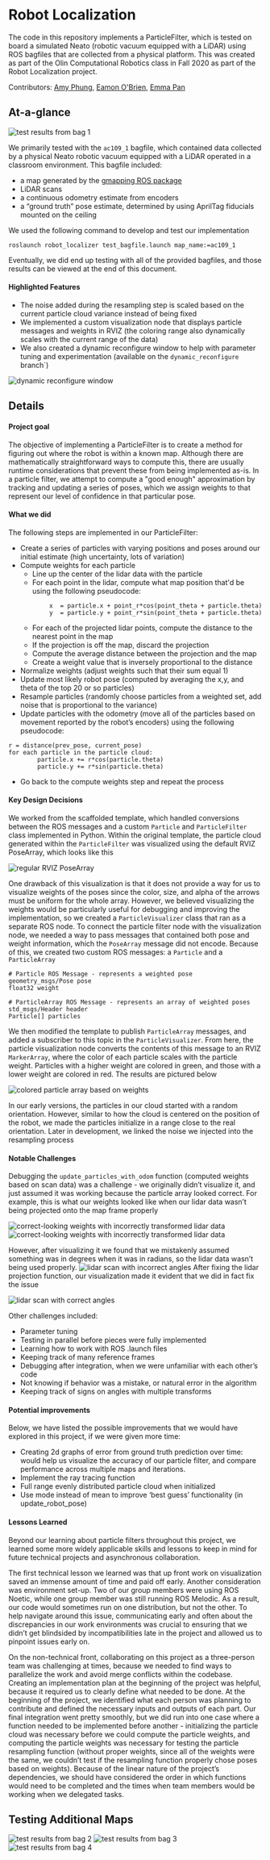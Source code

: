 # Robot Localization
The code in this repository implements a ParticleFilter, which is tested on board a simulated Neato (robotic vacuum equipped with a LiDAR) using ROS bagfiles that are collected from a physical platform. This was created as part of the Olin Computational Robotics class in Fall 2020 as part of the Robot Localization project.

Contributors:
[Amy Phung](https://github.com/AmyPhung),
[Eamon O'Brien](https://github.com/EamonCOBrien),
[Emma Pan](https://github.com/epan547)

## At-a-glance 
![test results from bag 1](robot_localizer/img/map1.gif)

We primarily tested with the `ac109_1` bagfile, which contained data collected by a physical Neato robotic vacuum equipped with a LiDAR operated in a classroom environment. This bagfile included:
+ a map generated by the [gmapping ROS package](http://wiki.ros.org/gmapping)
+ LiDAR scans
+ a continuous odometry estimate from encoders
+ a “ground truth” pose estimate, determined by using AprilTag fiducials mounted on the ceiling 

We used the following command to develop and test our implementation
```
roslaunch robot_localizer test_bagfile.launch map_name:=ac109_1
```
Eventually, we did end up testing with all of the provided bagfiles, and those results can be viewed at the end of this document.
#### Highlighted Features
+ The noise added during the resampling step is scaled based on the current particle cloud variance instead of being fixed
+ We implemented a custom visualization node that displays particle messages and weights in RVIZ (the coloring range also dynamically scales with the current range of the data)
+ We also created a dynamic reconfigure window to help with parameter tuning and experimentation (available on the `dynamic_reconfigure` branch`)

![dynamic reconfigure window](robot_localizer/img/rqt_gui.png)
## Details
#### Project goal
The objective of implementing a ParticleFilter is to create a method for figuring out where the robot is within a known map. Although there are mathematically straightforward ways to compute this, there are usually runtime considerations that prevent these from being implemented as-is. In a particle filter, we attempt to compute a "good enough" approximation by tracking and updating a series of poses, which we assign weights to that represent our level of confidence in that particular pose.
#### What we did
The following steps are implemented in our ParticleFilter:

+ Create a series of particles with varying positions and poses around our initial estimate (high uncertainty, lots of variation)
+ Compute weights for each particle
	+ Line up the center of the lidar data with the particle
	+ For each point in the lidar, compute what map position that'd be using the following pseudocode:
	```
            x  = particle.x + point_r*cos(point_theta + particle.theta)
            y  = particle.y + point_r*sin(point_theta + particle.theta)
	```
	+ For each of the projected lidar points, compute the distance to the nearest point in the map
   	+ If the projection is off the map, discard the projection
	+ Compute the average distance between the projection and the map
	+ Create a weight value that is inversely proportional to the distance
+ Normalize weights (adjust weights such that their sum equal 1)
+ Update most likely robot pose (computed by averaging the x,y, and theta of the top 20 or so particles)
+ Resample particles (randomly choose particles from a weighted set, add noise that is proportional to the variance)
+ Update particles with the odometry (move all of the particles based on movement reported by the robot’s encoders) using the following pseudocode:
```
r = distance(prev_pose, current_pose)
for each particle in the particle cloud:
        particle.x += r*cos(particle.theta)
        particle.y += r*sin(particle.theta) 
```
+ Go back to the compute weights step and repeat the process

#### Key Design Decisions
We worked from the scaffolded template, which handled conversions between the ROS messages and a custom `Particle` and `ParticleFilter` class implemented in Python. Within the original template, the particle cloud generated within the `ParticleFilter` was visualized using the default RVIZ PoseArray, which looks like this 

![regular RVIZ PoseArray](robot_localizer/img/posearray.png)

One drawback of this visualization is that it does not provide a way for us to visualize weights of the poses since the color, size, and alpha of the arrows must be uniform for the whole array. However, we believed visualizing the weights would be particularly useful for debugging and improving the implementation, so we created a `ParticleVisualizer` class that ran as a separate ROS node. To connect the particle filter node with the visualization node, we needed a way to pass messages that contained both pose and weight information, which the `PoseArray` message did not encode. Because of this, we created two custom ROS messages: a `Particle` and a `ParticleArray`
```
# Particle ROS Message - represents a weighted pose
geometry_msgs/Pose pose
float32 weight
```
```
# ParticleArray ROS Message - represents an array of weighted poses
std_msgs/Header header
Particle[] particles
```
We then modified the template to publish `ParticleArray` messages, and added a subscriber to this topic in the `ParticleVisualizer`. From here, the particle visualization node converts the contents of this message to an RVIZ `MarkerArray`, where the color of each particle scales with the particle weight. Particles with a higher weight are colored in green, and those with a lower weight are colored in red. The results are pictured below 

![colored particle array based on weights](robot_localizer/img/markerarray_sample.png)

In our early versions, the particles in our cloud started with a random orientation. However, similar to how the cloud is centered on the position of the robot, we made the particles initialize in a range close to the real orientation. Later in development, we linked the noise we injected into the resampling process 
#### Notable Challenges
Debugging the `update_particles_with_odom` function (computed weights based on scan data) was a challenge - we originally didn’t visualize it, and just assumed it was working because the particle array looked correct. For example, this is what our weights looked like when our lidar data wasn’t being projected onto the map frame properly

![correct-looking weights with incorrectly transformed lidar data](robot_localizer/img/buggy_weights.gif)
![correct-looking weights with incorrectly transformed lidar data](robot_localizer/img/buggy_weights2.gif)

However, after visualizing it we found that we mistakenly assumed something was in degrees when it was in radians, so the lidar data wasn’t being used properly. 
![lidar scan with incorrect angles](robot_localizer/img/incorrect_lidar.png)
After fixing the lidar projection function, our visualization made it evident that we did in fact fix the issue

![lidar scan with correct angles](robot_localizer/img/correct_lidar.png)

Other challenges included:
+ Parameter tuning
+ Testing in parallel before pieces were fully implemented
+ Learning how to work with ROS .launch files
+ Keeping track of many reference frames
+ Debugging after integration, when we were unfamiliar with each other’s code
+ Not knowing if behavior was a mistake, or natural error in the algorithm
+ Keeping track of signs on angles with multiple transforms
#### Potential improvements
Below, we have listed the possible improvements that we would have explored in this project, if  we were given more time: 
+ Creating 2d graphs of error from ground truth prediction over time: would help us visualize the accuracy of our particle filter, and compare performance across multiple maps and iterations.
+ Implement the ray tracing function
+ Full range evenly distributed particle cloud when initialized
+  Use mode instead of mean to improve ‘best guess’ functionality (in update_robot_pose)
#### Lessons Learned
Beyond our learning about particle filters throughout this project, we learned some more widely applicable skills and lessons to keep in mind for future technical projects and asynchronous collaboration. 

The first technical lesson we learned was that up front work on visualization saved an immense amount of time and paid off early. Another consideration was environment set-up. Two of our group members were using ROS Noetic, while one group member was still running ROS Melodic. As a result, our code would sometimes run on one distribution, but not the other. To help navigate around this issue, communicating early and often about the discrepancies in our work environments was crucial to ensuring that we didn’t get blindsided by incompatibilities late in the project and allowed us to pinpoint issues early on. 

On the non-technical front, collaborating on this project as a three-person team was challenging at times, because we needed to find ways to parallelize the work and avoid merge conflicts within the codebase. Creating an implementation plan at the beginning of the project was helpful, because it required us to clearly define what needed to be done. At the beginning of the project, we identified what each person was planning to contribute and defined the necessary inputs and outputs of each part.  Our final integration went pretty smoothly, but we did run into one case where a function needed to be implemented before another - initializing the particle cloud was necessary before we could compute the particle weights, and computing the particle weights was necessary for testing the particle resampling function (without proper weights, since all of the weights were the same, we couldn’t test if the resampling function properly chose poses based on weights). Because of the linear nature of the project’s dependencies, we should have considered the order in which functions would need to be completed and the times when team members would be working when we delegated tasks.

## Testing Additional Maps
![test results from bag 2](robot_localizer/img/map2.gif)
![test results from bag 3](robot_localizer/img/map3.gif)
![test results from bag 4](robot_localizer/img/map4.gif)


<!-- How did you solve the problem? (Note: this doesn’t have to be super-detailed, you should try to explain what you did at a high-level so that others in the class could reasonably understand what you did). -->
<!-- Describe a design decision you had to make when working on your project and what you ultimately did (and why)? These design decisions could be particular choices for how you implemented some part of an algorithm or perhaps a decision regarding which of two external packages to use in your project.
What if any challenges did you face along the way?
What would you do to improve your project if you had more time?
Did you learn any interesting lessons for future robotic programming projects? These could relate to working on robotics projects in teams, working on more open-ended (and longer term) problems, or any other relevant topic. -->





